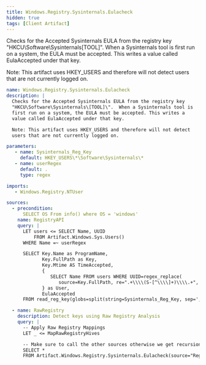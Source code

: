 ```yaml
---
title: Windows.Registry.Sysinternals.Eulacheck
hidden: true
tags: [Client Artifact]
---
```


Checks for the Accepted Sysinternals EULA from the registry key
"HKCU\Software\Sysinternals\[TOOL]\".  When a Sysinternals tool is
first run on a system, the EULA must be accepted. This writes a
value called EulaAccepted under that key.

Note: This artifact uses HKEY_USERS and therefore will not detect
users that are not currently logged on.


```yaml
name: Windows.Registry.Sysinternals.Eulacheck
description: |
  Checks for the Accepted Sysinternals EULA from the registry key
  "HKCU\Software\Sysinternals\[TOOL]\".  When a Sysinternals tool is
  first run on a system, the EULA must be accepted. This writes a
  value called EulaAccepted under that key.

  Note: This artifact uses HKEY_USERS and therefore will not detect
  users that are not currently logged on.

parameters:
   - name: Sysinternals_Reg_Key
     default: HKEY_USERS\*\Software\Sysinternals\*
   - name: userRegex
     default: .
     type: regex

imports:
   - Windows.Registry.NTUser

sources:
  - precondition:
      SELECT OS From info() where OS = 'windows'
    name: RegistryAPI
    query: |
      LET users <= SELECT Name, UUID
          FROM Artifact.Windows.Sys.Users()
      WHERE Name =~ userRegex

      SELECT Key.Name as ProgramName,
             Key.FullPath as Key,
             Key.Mtime AS TimeAccepted,
             {
                SELECT Name FROM users WHERE UUID=regex_replace(
                   source=Key.FullPath, re=".+\\\\(S-[^\\\\]+)\\\\.+", replace="$1")
             } as User,
             EulaAccepted
      FROM read_reg_key(globs=split(string=Sysinternals_Reg_Key, sep=',[\\s]*'))

  - name: RawRegistry
    description: Detect keys using Raw Registry Analysis
    query: |
      -- Apply Raw Registry Mappings
      LET _ <= MapRawRegistryHives

      -- Make sure to call the other sources otherwise we get recursion errors!
      SELECT *
      FROM Artifact.Windows.Registry.Sysinternals.Eulacheck(source="RegistryAPI")

```

